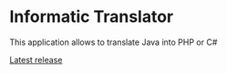 # Informatic Translator
 
This application allows to translate Java into PHP or C#

[Latest release](https://github.com/ZPyrolink/InformaticTranslator/releases/latest)
